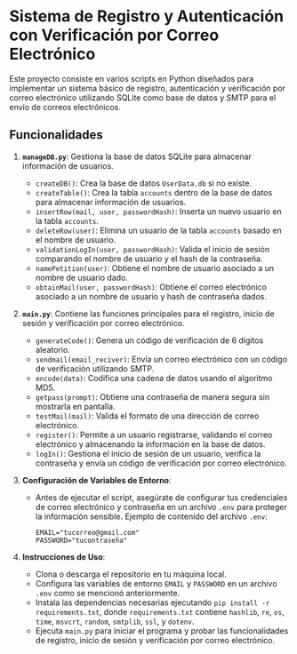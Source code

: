 # Sistema de Registro y Autenticación con Verificación por Correo Electrónico

Este proyecto consiste en varios scripts en Python diseñados para implementar un sistema básico de registro, autenticación y verificación por correo electrónico utilizando SQLite como base de datos y SMTP para el envío de correos electrónicos.

## Funcionalidades

1. **`manageDB.py`**: Gestiona la base de datos SQLite para almacenar información de usuarios.

   - `createDB()`: Crea la base de datos `UserData.db` si no existe.
   - `createTable()`: Crea la tabla `accounts` dentro de la base de datos para almacenar información de usuarios.
   - `insertRow(mail, user, passwordHash)`: Inserta un nuevo usuario en la tabla `accounts`.
   - `deleteRow(user)`: Elimina un usuario de la tabla `accounts` basado en el nombre de usuario.
   - `validationLogIn(user, passwordHash)`: Valida el inicio de sesión comparando el nombre de usuario y el hash de la contraseña.
   - `namePetition(user)`: Obtiene el nombre de usuario asociado a un nombre de usuario dado.
   - `obtainMail(user, passwordHash)`: Obtiene el correo electrónico asociado a un nombre de usuario y hash de contraseña dados.

2. **`main.py`**: Contiene las funciones principales para el registro, inicio de sesión y verificación por correo electrónico.

   - `generateCode()`: Genera un código de verificación de 6 dígitos aleatorio.
   - `sendmail(email_reciver)`: Envía un correo electrónico con un código de verificación utilizando SMTP.
   - `encode(data)`: Codifica una cadena de datos usando el algoritmo MD5.
   - `getpass(prompt)`: Obtiene una contraseña de manera segura sin mostrarla en pantalla.
   - `testMail(mail)`: Valida el formato de una dirección de correo electrónico.
   - `register()`: Permite a un usuario registrarse, validando el correo electrónico y almacenando la información en la base de datos.
   - `logIn()`: Gestiona el inicio de sesión de un usuario, verifica la contraseña y envía un código de verificación por correo electrónico.

3. **Configuración de Variables de Entorno**:
   
   - Antes de ejecutar el script, asegúrate de configurar tus credenciales de correo electrónico y contraseña en un archivo `.env` para proteger la información sensible. Ejemplo de contenido del archivo `.env`:

     ```
     EMAIL="tucorreo@gmail.com"
     PASSWORD="tucontraseña"
     ```

4. **Instrucciones de Uso**:
   
   - Clona o descarga el repositorio en tu máquina local.
   - Configura las variables de entorno `EMAIL` y `PASSWORD` en un archivo `.env` como se mencionó anteriormente.
   - Instala las dependencias necesarias ejecutando `pip install -r requirements.txt`, donde `requirements.txt` contiene `hashlib`, `re`, `os`, `time`, `msvcrt`, `random`, `smtplib`, `ssl`, y `dotenv`.
   - Ejecuta `main.py` para iniciar el programa y probar las funcionalidades de registro, inicio de sesión y verificación por correo electrónico.

